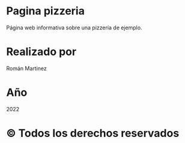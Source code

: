 # Pagina pizzeria
Página web informativa sobre una pizzería de ejemplo.

# Realizado por
Román Martinez

# Año
2022

# © Todos los derechos reservados
